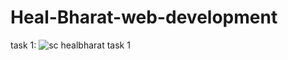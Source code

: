 # Heal-Bharat-web-development
task 1: ![sc healbharat task 1](https://github.com/user-attachments/assets/0517aaef-c38c-4834-90cb-f6fcc04bd291)





